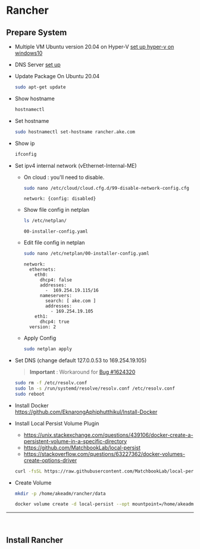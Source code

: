 # Rancher
## Prepare System
- Multiple VM Ubuntu version 20.04 on Hyper-V   [set up hyper-v on windows10](https://github.com/EknarongAphiphutthikul/Install-Hyper-V)
- DNS Server  [set up](https://github.com/EknarongAphiphutthikul/Install-Dns-bind9)
- Update Package On Ubuntu 20.04
  ```sh
  sudo apt-get update
  ```
- Show hostname
  ```sh
  hostnamectl
  ```
- Set hostname
  ```sh
  sudo hostnamectl set-hostname rancher.ake.com
  ```
- Show ip
  ```sh
  ifconfig
  ```
- Set ipv4 internal network (vEthernet-Internal-ME)
  - On cloud : you'll need to disable.
    ```sh
    sudo nano /etc/cloud/cloud.cfg.d/99-disable-network-config.cfg
    ```
    ```console
    network: {config: disabled}
    ```
  - Show file config in netplan
    ```sh
    ls /etc/netplan/
    ```
    ```console
    00-installer-config.yaml
    ```
  - Edit file config in netplan
    ```sh
    sudo nano /etc/netplan/00-installer-config.yaml
    ```
    ```console
    network:
      ethernets:
        eth0:
          dhcp4: false
          addresses:
            -  169.254.19.115/16
          nameservers:
            search: [ ake.com ]
            addresses:
              - 169.254.19.105
        eth1:
          dhcp4: true
      version: 2
    ```
  - Apply Config
    ```sh
    sudo netplan apply
    ```

- Set DNS (change default 127.0.0.53 to 169.254.19.105)  
  > **Important** : Workaround for  [Bug #1624320](https://bugs.launchpad.net/ubuntu/+source/systemd/+bug/1624320)
  ```sh
  sudo rm -f /etc/resolv.conf
  sudo ln -s /run/systemd/resolve/resolv.conf /etc/resolv.conf
  sudo reboot
  ```

- Install Docker  
  https://github.com/EknarongAphiphutthikul/Install-Docker

- Install Local Persist Volume Plugin  
  - https://unix.stackexchange.com/questions/439106/docker-create-a-persistent-volume-in-a-specific-directory  
  - https://github.com/MatchbookLab/local-persist  
  - https://stackoverflow.com/questions/63227362/docker-volumes-create-options-driver
  ```sh
  curl -fsSL https://raw.githubusercontent.com/MatchbookLab/local-persist/master/scripts/install.sh | sudo bash
  ```
- Create Volume
  ```sh
  mkdir -p /home/akeadm/rancher/data

  docker volume create -d local-persist --opt mountpoint=/home/akeadm/rancher/data --name rancher-data-volume
  ```
----

<br/>

## Install Rancher